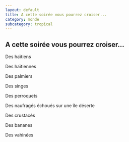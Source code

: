 ```yaml
---
layout: default
title: A cette soirée vous pourrez croiser...
category: monde
subcategory: tropical
---
```


## A cette soirée vous pourrez croiser...

Des haïtiens

Des haïtiennes

Des palmiers

Des singes

Des perroquets

Des naufragés échoués sur une île déserte

Des crustacés

Des bananes

Des vahinées
